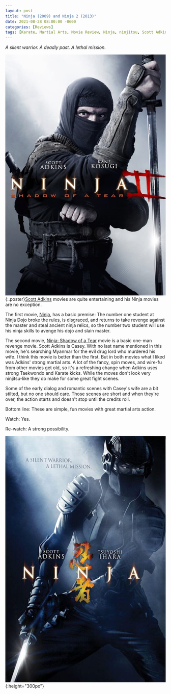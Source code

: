 ```yaml
---
layout: post
title: "Ninja (2009) and Ninja 2 (2013)"
date: 2021-08-28 08:00:00 -0600
categories: [Reviews]
tags: [Karate, Martial Arts, Movie Review, Ninja, ninjitsu, Scott Adkins, Taekwondo]
---
```


*A silent warrior. A deadly past. A lethal mission.*

![Ninja poster](/assets/2021/08/ninja-shadow-of-a-tear-2013.jpg){:.poster}[Scott Adkins](https://www.imdb.com/name/nm0012078/) movies are quite entertaining and his Ninja movies are no exception.

The first movie, [Ninja](https://www.imdb.com/title/tt1182921/), has a basic premise: The number one student at Ninja Dojo broke the rules, is disgraced, and returns to take revenge against the master and steal ancient ninja relics, so the number two student will use his ninja skills to avenge his dojo and slain master.

The second movie, [Ninja: Shadow of a Tear](https://www.imdb.com/title/tt2458106/) movie is a basic one-man revenge movie. Scott Adkins is Casey. With no last name mentioned in this movie, he's searching Myanmar for the evil drug lord who murdered his wife. I think this movie is better than the first. But in both movies what I liked was Adkins' strong martial arts. A lot of the fancy, spin moves, and wire-fu from other movies get old, so it's a refreshing change when Adkins uses strong Taekwondo and Karate kicks. While the moves don't look very ninjitsu-like they do make for some great fight scenes.

Some of the early dialog and romantic scenes with Casey's wife are a bit stilted, but no one should care. Those scenes are short and when they're over, the action starts and doesn't stop until the credits roll.

Bottom line: These are simple, fun movies with great martial arts action.

Watch: Yes.

Re-watch: A strong possibility.

![Ninja 2 poster](/assets/2021/08/ninja-2009.jpg){:height="300px"}
